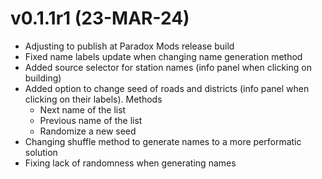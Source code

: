 # v0.1.1r1 (23-MAR-24)
- Adjusting to publish at Paradox Mods release build
- Fixed name labels update when changing name generation method
- Added source selector for station names (info panel when clicking on building)
- Added option to change seed of roads and districts (info panel when clicking on their labels). Methods
	- Next name of the list
	- Previous name of the list
	- Randomize a new seed
- Changing shuffle method to generate names to a more performatic solution
- Fixing lack of randomness when generating names